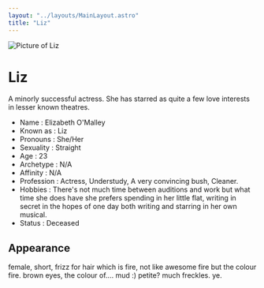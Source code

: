 ```yaml
---
layout: "../layouts/MainLayout.astro"
title: "Liz"
---
```


<img id="ProfilePic" src="../../../images/Liz.png" alt="Picture of Liz">

# Liz
A minorly successful actress. She has starred as quite a few love interests in lesser known theatres.

- Name : Elizabeth O'Malley
- Known as : Liz
- Pronouns : She/Her
- Sexuality : Straight
- Age : 23
- Archetype : N/A
- Affinity : N/A
- Profession : Actress, Understudy, A very convincing bush, Cleaner.
- Hobbies : There's not much time between auditions and work but what time she does have she prefers spending in her little flat, writing in secret in the hopes of one day both writing and starring in her own musical.
- Status : Deceased 

## Appearance 
female, short, frizz for hair which is fire, not like awesome fire but the colour fire. brown eyes, the colour of.... mud :\) petite? much freckles. ye.  